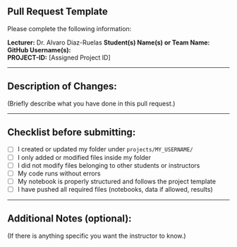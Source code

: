 ## Pull Request Template

Please complete the following information:

**Lecturer:** Dr. Alvaro Diaz-Ruelas
**Student(s) Name(s) or Team Name:**  
**GitHub Username(s):**  
**PROJECT-ID:** [Assigned Project ID]  

---

## Description of Changes:

(Briefly describe what you have done in this pull request.)

---

## Checklist before submitting:

- [ ] I created or updated my folder under `projects/MY_USERNAME/`
- [ ] I only added or modified files inside my folder
- [ ] I did not modify files belonging to other students or instructors
- [ ] My code runs without errors
- [ ] My notebook is properly structured and follows the project template
- [ ] I have pushed all required files (notebooks, data if allowed, results)

---

## Additional Notes (optional):

(If there is anything specific you want the instructor to know.)


